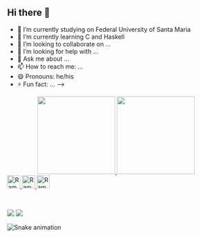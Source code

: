 ## Hi there 👋

- 🔭 I’m currently studying on Federal University of Santa Maria
- 🌱 I’m currently learning C and Haskell
- 👯 I’m looking to collaborate on ...
- 🤔 I’m looking for help with ...
- 💬 Ask me about ...
- 📫 How to reach me: ...
- 😄 Pronouns: he/his
- ⚡ Fun fact: ...
-->

<div align="center">
  <a href="https://github.com/RamonXXII">
  <img height="180em" src="https://github-readme-stats.vercel.app/api?username=RamonXXII&show_icons=true&theme=dracula&include_all_commits=true&count_private=true"/>
  <img height="180em" src="https://github-readme-stats.vercel.app/api/top-langs/?username=RamonXXII&layout=compact&langs_count=7&theme=dracula"/>
</div>
  <img allign = "center" alt="Ramon-C" height = "30" widht ="40" src="https://cdn.jsdelivr.net/gh/devicons/devicon/icons/c/c-original.svg"/>
  <img allign = "center" alt="Ramon-Cpp" height = "30" widht ="40" src="https://cdn.jsdelivr.net/gh/devicons/devicon/icons/cplusplus/cplusplus-original.svg"/>
  <img allign = "center" alt="Ramon-Haskell" height = "30" widht ="40" src="https://cdn.jsdelivr.net/gh/devicons/devicon/icons/haskell/haskell-original.svg"/>          
</div>
<div style="display: inline_block"><br>

##
 
<div> 
  <a href = "mailto:ramonizidoro22@gmail.com"><img src="https://img.shields.io/badge/-Gmail-%23333?style=for-the-badge&logo=gmail&logoColor=white" target="_blank"></a>
  <a href="https://www.linkedin.com/in/ramon-izidoro-230267228/" target="_blank"><img src="https://img.shields.io/badge/-LinkedIn-%230077B5?style=for-the-badge&logo=linkedin&logoColor=white" target="_blank"></a> 
  
  ![Snake animation](https://github.com/RamonXXII/RamonXXII/blob/output/github-contribution-grid-snake.svg)
</div>
